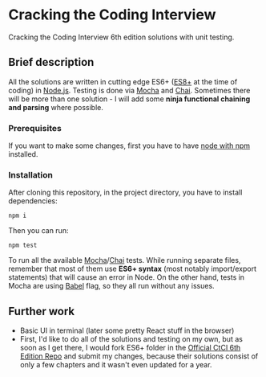 # Cracking the Coding Interview

Cracking the Coding Interview 6th edition solutions with unit testing.

## Brief description

All the solutions are written in cutting edge ES6+ ([ES8+](https://www.ecma-international.org/publications/standards/Ecma-262.htm) at the time of coding) in [Node.js](https://nodejs.org/en/). Testing is done via [Mocha](https://mochajs.org/) and [Chai](http://www.chaijs.com/). Sometimes there will be more than one solution - I will add some **ninja functional chaining and parsing** where possible.

### Prerequisites

If you want to make some changes, first you have to have [node with npm](https://nodejs.org/en/) installed.

### Installation

After cloning this repository, in the project directory, you have to install dependencies:

```
npm i
```

Then you can run:

```
npm test
```

To run all the available [Mocha](https://mochajs.org/)/[Chai](http://www.chaijs.com/) tests. While running separate files, remember that most of them use **ES6+ syntax** (most notably import/export statements) that will cause an error in Node. On the other hand, tests in Mocha are using [Babel](https://babeljs.io/) flag, so they all run without any issues.

## Further work

* Basic UI in terminal (later some pretty React stuff in the browser)
* First, I'd like to do all of the solutions and testing on my own, but as soon as I get there, I would fork ES6+ folder in the [Official CtCI 6th Edition Repo](https://github.com/careercup/CtCI-6th-Edition) and submit my changes, because their solutions consist of only a few chapters and it wasn't even updated for a year.
